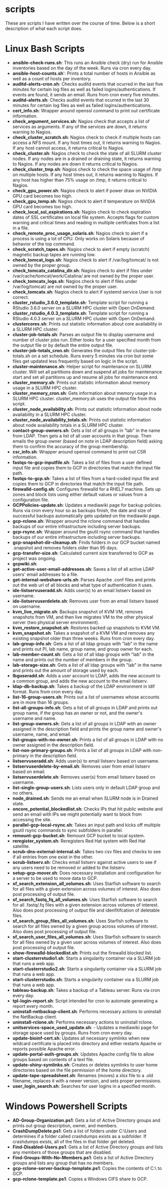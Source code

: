 # scripts
These are scripts I have written over the course of time. Below is a short description of what each script does.

# Linux Bash Scripts

* **ansible-check-runs.sh**: This runs an Ansible check (dry) run for Ansible inventories based on the day of the week. Runs via cron every day.
* **ansible-host-counts.sh**': Prints a total number of hosts in Ansible as well as a count of hosts per inventory.
* **auditd-alerts-cron.sh**: Checks auditd events that ocurred in the last five minutes for certain log files as well as failed logins/authentications. If events are found, it sends an email. Runs from cron every five minutes.
* **auditd-alerts.sh**: Checks auditd events that ocurred in the last 30 minutes for certain log files as well as failed logins/authentications.
* **cert_info.sh**: Wrapper around openssl command to print out certificate information.
* **check_argument_services.sh**: Nagios check that accepts a list of services as arguments. If any of the services are down, it returns warning to Nagios.
* **check_cluster_scratch.sh**: Nagios check to check if multiple hosts can access a NFS mount. If any host times out, it returns warning to Nagios. If any host cannot access, it returns critical to Nagios.
* **check_cluster.sh**: Nagios check to check the state of all SLURM cluster nodes. If any nodes are in a drained or draining state, it returns warning to Nagios. If any nodes are down it returns critical to Nagios.
* **check_cluster_tmp.sh**: Nagios check to check the space usage of /tmp on multiple hosts. If any host times out, it returns warning to Nagios. If any host has higher than 75% usage on /tmp, it returns critical to Nagios.
* **check_gpu_power.sh**: Nagios check to alert if power draw on NVIDIA GPU card becomes too high.
* **check_gpu_temp.sh**: Nagios check to alert if temperature on NVIDIA GPU card becomes too high.
* **check_local_ssl_expirations.sh**: Nagios check to check expiration dates of SSL certificates on local file system. Accepts flags for custom warning and critical times and reading in multiple certifcates from a list in a file.
* **check_remote_proc_usage_solaris.sh**: Nagios check to alert if a process is using a lot of CPU. Only works on Solaris because of behavior of the top command.
* **check_scratch_tapes.sh**: Nagios check to alert if empty (scratch) magnetic backup tapes are running low.
* **check_tomcat_logs.sh**: Nagios check to alert if /var/log/tomcat/ is not owned by the proper group.
* **check_tomcatx_catalina_dir.sh**: Nagios check to alert if files under /var/cache/tomcat/work/Catalina/ are not owned by the proper user.
* **check_tomcatx_logs.sh**: Nagios check to alert if files under /var/log/tomcat/ are not owned by the proper user.
* **check_tomcatx.sh**: Nagios check to alert if systemd service User is not correct.
* **cluster_rstudio_3.6.0_template.sh**: Template script for running a RStudio 3.6.0 server on a SLURM HPC cluster with Open OnDemand.
* **cluster_rstudio_4.0.3_template.sh**: Template script for running a RStudio 4.0.3 server on a SLURM HPC cluster with Open OnDemand.
* **clustercores.sh**: Prints out statistic information about core availability in a SLURM HPC cluster.
* **cluster-job-totals.sh**: Parses an output file to display username and number of cluster jobs run. Either looks for a user specified month from the output file or by default the entire output file.
* **cluster-job-totals_cron.sh**: Generates the output files for cluster-job-totals.sh on a set schedule. Runs every 5 minutes via cron but some files get updated less frequently based on logic in the script.
* **cluster-maintenance.sh**: Helper script for maintenance on SLURM cluster. Will set all partitions down and suspend all jobs for maintenance start and set all partitions up and resume all jobs for maintenance end.
* **cluster_memory.sh**: Prints out statistic information about memory usage in a SLURM HPC cluster.
* **cluster_memory_cron.sh**: Gets information about memory usage in a SLURM HPC cluster. cluster_memory.sh uses the output file from this script.
* **cluster_node_availability.sh**: Prints out statistic information about node availability in a SLURM HPC cluster.
* **cluster_node_availability_totals.sh**: Prints out statistic information about node availability totals in a SLURM HPC cluster.
* **contact-group-owners.sh**: Gets a list of all groups in "lab" in the name from LDAP. Then gets a list of all user accounts in that group. Then emails the group owner (based on note in LDAP description field) asking them to confirm the accuracy of the group membership.
* **csr_info.sh**: Wrapper around openssl command to print out CSR information.
* **fastqs-to-gcp-inputfile.sh**: Takes a list of files from a user defined input file and copies them to GCP in directories that match the input file path.
* **fastqs-to-gcp.sh**: Takes a list of files from a hard-coded input file and copies them to GCP in directories that match the input file path.
* **firewalld-config.sh**: Configures firewalld for a RHEL7 machine. Sets up zones and block lists using either default values or values from a configuration file.
* **GCPPolicies-update.sh**: Updates a mediawiki page for backup policies. Runs via cron every hour so as backups finish, the date and size of successful backups automatically gets updated on the mediawiki page.
* **gcp-rclone.sh**: Wrapper around the rclone command that handles backups of our entire infrastructure including server backups.
* **gcp-rsync.sh**:  Wrapper around the gsutil rsync command that handles backups of our entire infrastructure including server backups.
* **gcp-snapshot-dir-cleanup.sh**: Finds folders in our GCP bucket named .snapshot and removes folders older than 95 days.
* **gcp-transfer-size.sh**: Calculated current size transferred to GCP as project was ongoing.
* **gcpwiki.sh**: 
* **get-active-user-email-addresses.sh**: Saves a list of all active LDAP users' email addresses to a file.
* **get-internal-webshare-urls.sh**: Parses Apache .conf files and prints out the web url of all <Directory> blocks and what type of authentication it uses.
* **ide-listservuseradd.sh**: Adds user(s) to an email listserv based on username.
* **ide-listservuserdelete.sh**: Removes user from an email listserv based on username.
* **kvm_live_migrate.sh**: Backups snapshot of KVM VM, removes snapshots from VM, and then live migrates VM to the other physical server (two physical server environment).
* **kvm_restore_snapshot.sh**: Restores backed up snapshots to KVM VM.
* **kvm_snapshot.sh**: Takes a snapshot of a KVM VM and removes any existing snapshot older than three weeks. Runs from cron every day.
* **lab-group-info.sh**: Gets a list of all ldap groups with "lab" in the name and prints out PI, lab name, group name, and group owner for each.
* **lab-member-count.sh**: Gets a list of all ldap groups with "lab" in the name and prints out the number of members in the group.
* **lab-storage-size.sh**: Gets a list of all ldap groups with "lab" in the name and prints out the amount of storage used by each.
* **lbguseradd.sh**: Adds a user account to LDAP, adds the new account to a common group, and adds the new account to the email listserv.
* **ldap-db-backup.sh**: Takes a backup of the LDAP environment in ldif format. Runs from cron every day.
* **list-16-group-users.sh**: Prints out a list of usernames whose accounts are in more than 16 groups.
* **list-all-groups-info.sh**: Gets a list of all groups in LDAP and prints out group name, if the group has an owner or not, and the owner's username and name.
* **list-group-owners.sh**: Gets a list of all groups in LDAP with an owner assigned in the description field and prints the group name and owner's username, name, and email.
* **list-groups-with-no-owner.sh**: Prints a list of all groups in LDAP with no owner assigned in the description field.
* **list-non-primary-groups.sh**: Prints a list of all groups in LDAP with non-primary in the description field.
* **listservuseradd.sh**: Adds user(s) to email listserv based on username.
* **listservuserdelete-by-email.sh**: Removes user from email listserv based on email.
* **listservuserdelete.sh**: Removes user(s) from email listserv based on username.
* **list-single-group-users.sh**: Lists users only in default LDAP group and no others.
* **node_drained.sh**: Sends me an email when SLURM node is in Drained state.
* **oncore_potential_blockedlist.sh**: Checks IPs that hit public website and send an email with IPs we might potentially want to block from accessing the site.
* **parallel-gcp-local-rsync.sh**: Takes an input path and kicks off multiple gsutil rsync commands to sync subfolders in parallel.
* **remount-gcp-bucket.sh**: Remount GCP bucket to local system.
* **reregister_system.sh**: Reregisters Red Hat system with Red Hat satellite.
* **scrub-dns-external-internal.sh**: Takes two csv files and checks to see if all entries from one exist in the other.
* **scrub-listserv.sh**: Checks email listserv against active users to see if any users need to be removed or added to the listserv.
* **setup-gcp-mover.sh**: Does necessary installation and configuration for a server to be used to move data to GCP.
* **sf_search_extension_all_volumes.sh**: Uses Starfish software to search for all files with a given extension across volumes of interest. Also does post processing of output file.
* **sf_search_fastq_fq_all_volumes.sh**: Uses Starfish software to search for all .fastq/.fq files with a given extension across volumes of interest. Also does post processing of output file and idenfitifcation of deletable files.
* **sf_search_group_files_all_volumes.sh**: Uses Starfish software to search for all files owned by a given group across volumes of interest. Also does post processing of output file.
* **sf_search_user_files_all_volumes.sh**: Uses Starfish software to search for all files owned by a given user across volumes of interest. Also does post processing of output file.
* **show-firewalld-blockedlist.sh**: Prints out the firewalld blocked list.
* **start-clusterrstudio1.sh**: Starts a singularity container via a SLURM job that runs a web app.
* **start-clusterrstudio2.sh**: Starts a singularity container via a SLURM job that runs a web app.
* **start-clusterrstudio.sh**: Starts a singularity container via a SLURM job that runs a web app.
* **tableau-backup.sh**: Takes a backup of a Tableau server. Runs via cron every day.
* **tpl-login-report.sh**: Script intended for cron to automate generating a report every month.
* **uninstall-netbackup-client.sh**: Performs necessary actions to uninstall the NetBackup client.
* **uninstall-rclone.sh**: Performs necessary actions to uninstall rclone.
* **unitservices-space_used_update.sh**: - Updates a mediawiki page for storage space used by groups. Runs from cron every day.
* **update-bioinf-cert.sh**: Updates all necessary symlinks when new wildcard certifcate is placed into directory and either restarts Apache or reports possible Apache error.
* **update-portal-auth-groups.sh**: Updates Apache config file to allow groups based on contents of a text file.
* **update-shiny-symlinks.sh**: Creates or deletes symlinks to user home directories based on the file permission of the home directory.
* **update-tape-spreadsheet.sh**: Renames (moves) a xlsx file to a .old filename, replaces it with a newer version, and sets proper permissions.
* **user_login_search.sh**: Searches for user logins in a specified month.

# Windows Powershell Scripts
* **AD-Group-Organization.ps1**: Gets a list of Active Directory groups and prints out group description, owner, and members.
* **CrashDumpDelete.ps1**: Gets a list of folders under C:\Users and determines if a folder called crashdumps exists as a subfolder. If crashdumps exists, all of the files in that folder get deleted.
* **Find-Disabled-Users.ps1**: Gets a list of Active Directory groups and lists any members of those groups that are disabled.
* **Find-Groups-With-No-Members.ps1**: Gets a list of Active Directory groups and lists any group that has no members.
* **gcp-rclone-server-backup-template.ps1**: Copies the contents of C:\ to GCP.
* **gcp-rclone-template.ps1**: Copies a Windows CIFS share to GCP.

